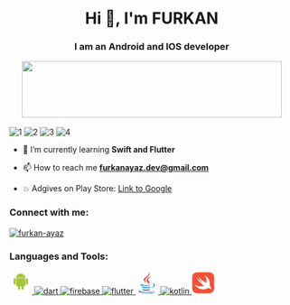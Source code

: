 <h1 align="center">Hi 👋, I'm FURKAN</h1>
<h3 align="center">I am an Android and IOS developer
</h3>



<p align="center">
  <img width="460" height="100" src="https://user-images.githubusercontent.com/59910223/123382803-0a09e580-d59b-11eb-99c0-4da9dba77cc4.png">
</p>

![1](https://user-images.githubusercontent.com/59910223/123382927-2f96ef00-d59b-11eb-9180-b9fe07f86479.png)
![2](https://user-images.githubusercontent.com/59910223/123382961-39205700-d59b-11eb-80d9-bd1954c26e55.png)
![3](https://user-images.githubusercontent.com/59910223/123382978-3e7da180-d59b-11eb-8cb8-a93b03dafca7.png)
![4](https://user-images.githubusercontent.com/59910223/123382908-29087780-d59b-11eb-8c78-36a20f57840b.png)


- 🌱 I’m currently learning **Swift and Flutter**

- 📫 How to reach me **furkanayaz.dev@gmail.com**

- 💥 Adgives on Play Store: [Link to Google](https://play.google.com/store/apps/details?id=com.advertise.adgivesbusiness)

<h3 align="left">Connect with me:</h3>
<p align="left">
<a href="https://linkedin.com/in/furkan-ayaz" target="blank"><img align="center" src="https://raw.githubusercontent.com/rahuldkjain/github-profile-readme-generator/master/src/images/icons/Social/linked-in-alt.svg" alt="furkan-ayaz" height="30" width="40" /></a>
</p>

<h3 align="left">Languages and Tools:</h3>
<p align="left"> <a href="https://developer.android.com" target="_blank"> <img src="https://raw.githubusercontent.com/devicons/devicon/master/icons/android/android-original-wordmark.svg" alt="android" width="40" height="40"/> </a> <a href="https://dart.dev" target="_blank"> <img src="https://www.vectorlogo.zone/logos/dartlang/dartlang-icon.svg" alt="dart" width="40" height="40"/> </a> <a href="https://firebase.google.com/" target="_blank"> <img src="https://www.vectorlogo.zone/logos/firebase/firebase-icon.svg" alt="firebase" width="40" height="40"/> </a> <a href="https://flutter.dev" target="_blank"> <img src="https://www.vectorlogo.zone/logos/flutterio/flutterio-icon.svg" alt="flutter" width="40" height="40"/> </a> <a href="https://www.java.com" target="_blank"> <img src="https://raw.githubusercontent.com/devicons/devicon/master/icons/java/java-original.svg" alt="java" width="40" height="40"/> </a> <a href="https://kotlinlang.org" target="_blank"> <img src="https://www.vectorlogo.zone/logos/kotlinlang/kotlinlang-icon.svg" alt="kotlin" width="40" height="40"/> </a> <a href="https://developer.apple.com/swift/" target="_blank"> <img src="https://raw.githubusercontent.com/devicons/devicon/master/icons/swift/swift-original.svg" alt="swift" width="40" height="40"/> </a> </p>
